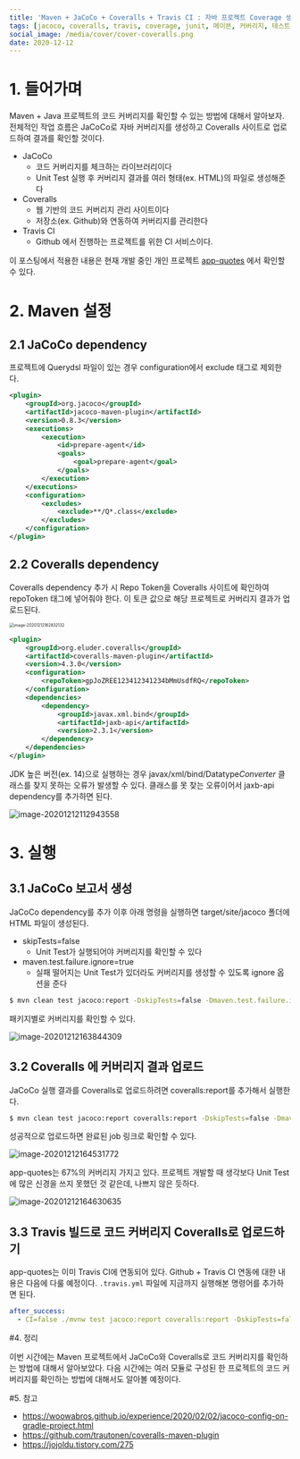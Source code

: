 ```yaml
---
title: 'Maven + JaCoCo + Coveralls + Travis CI : 자바 프로젝트 Coverage 생성하는 방법'
tags: [jacoco, coveralls, travis, coverage, junit, 메이븐, 커버리지, 테스트]
social_image: /media/cover/cover-coveralls.png
date: 2020-12-12
---
```


# 1. 들어가며

Maven + Java 프로젝트의 코드 커버리지를 확인할 수 있는 방법에 대해서 알아보자. 전체적인 작업 흐름은 JaCoCo로 자바 커버리지를 생성하고 Coveralls 사이트로 업로드하여 결과를 확인할 것이다. 

- JaCoCo
  - 코드 커버리지를 체크하는 라이브러리이다
  - Unit Test 실행 후 커버리지 결과를 여러 형태(ex. HTML)의 파일로 생성해준다
- Coveralls
  - 웹 기반의 코드 커버리지 관리 사이트이다
  - 저장소(ex. Github)와 연동하여 커버리지를 관리한다
- Travis CI 
  - Github 에서 진행하는 프로젝트를 위한 CI 서비스이다.

이 포스팅에서 적용한 내용은 현재 개발 중인 개인 프로젝트 [app-quotes](https://github.com/kenshin579/app-quotes) 에서 확인할 수 있다. 

# 2. Maven 설정

## 2.1 JaCoCo dependency

프로젝트에 Querydsl 파일이 있는 경우 configuration에서 exclude 태그로 제외한다.

```xml
<plugin>
    <groupId>org.jacoco</groupId>
    <artifactId>jacoco-maven-plugin</artifactId>
    <version>0.8.3</version>
    <executions>
        <execution>
            <id>prepare-agent</id>
            <goals>
                <goal>prepare-agent</goal>
            </goals>
        </execution>
    </executions>
    <configuration>
        <excludes>
            <exclude>**/Q*.class</exclude>
        </excludes>
    </configuration>
</plugin>
```



## 2.2 Coveralls dependency

Coveralls dependency 추가 시 Repo Token을 Coveralls 사이트에 확인하여 repoToken 태그에 넣어줘야 한다. 이 토큰 값으로 해당 프로젝트로 커버리지 결과가 업로드된다.

<img src="/media/devlops/Maven-JaCoCo-Coveralls-Travis-CI-자바-프로젝트-Coverage-생성하는-방법/image-20201212162832132.png" alt="image-20201212162832132" style="zoom:50%;" />

```xml
<plugin>
    <groupId>org.eluder.coveralls</groupId>
    <artifactId>coveralls-maven-plugin</artifactId>
    <version>4.3.0</version>
    <configuration>
        <repoToken>gpJoZREE123412341234bMmUsdfRQ</repoToken>
    </configuration>
    <dependencies>
        <dependency>
            <groupId>javax.xml.bind</groupId>
            <artifactId>jaxb-api</artifactId>
            <version>2.3.1</version>
        </dependency>
    </dependencies>
</plugin>
```

JDK 높은 버전(ex. 14)으로 실행하는 경우 javax/xml/bind/Datatype*Converter* 클래스를 찾지 못하는 오류가 발생할 수 있다. 클래스를 못 찾는 오류이어서 jaxb-api dependency를 추가하면 된다.

![image-20201212112943558](/media/devlops/Maven-JaCoCo-Coveralls-Travis-CI-자바-프로젝트-Coverage-생성하는-방법/image-20201212112943558.png)

# 3. 실행

## 3.1 JaCoCo 보고서 생성

JaCoCo dependency를 추가 이후 아래 명령을 실행하면 target/site/jacoco 폴더에 HTML 파일이 생성된다.

- skipTests=false
  - Unit Test가 실행되어야 커버리지를 확인할 수 있다
- maven.test.failure.ignore=true
  - 실패 떨어지는 Unit Test가 있더라도 커버리지를 생성할 수 있도록 ignore 옵션을 준다

```bash
$ mvn clean test jacoco:report -DskipTests=false -Dmaven.test.failure.ignore=true
```

패키지별로 커버리지를 확인할 수 있다.

![image-20201212163844309](/media/devlops/Maven-JaCoCo-Coveralls-Travis-CI-자바-프로젝트-Coverage-생성하는-방법/image-20201212163844309.png)

## 3.2 Coveralls 에 커버리지 결과 업로드

JaCoCo 실행 결과를 Coveralls로 업로드하려면 coveralls:report를 추가해서 실행한다.

```bash
$ mvn clean test jacoco:report coveralls:report -DskipTests=false -Dmaven.test.failure.ignore=true
```

성공적으로 업로드하면 완료된 job 링크로 확인할 수 있다.

![image-20201212164531772](/media/devlops/Maven-JaCoCo-Coveralls-Travis-CI-자바-프로젝트-Coverage-생성하는-방법/image-20201212164531772.png)

app-quotes는 67%의 커버리지 가지고 있다. 프로젝트 개발할 때 생각보다 Unit Test에 많은 신경을 쓰지 못했던 것 같은데, 나쁘지 않은 듯하다. 

![image-20201212164630635](/media/devlops/Maven-JaCoCo-Coveralls-Travis-CI-자바-프로젝트-Coverage-생성하는-방법/image-20201212164630635.png)

## 3.3 Travis 빌드로 코드 커버리지 Coveralls로 업로드하기

app-quotes는 이미 Travis CI에 연동되어 있다. Github + Travis CI 연동에 대한 내용은 다음에 다룰 예정이다. `.travis.yml` 파일에 지금까지 실행해본 명령어를 추가하면 된다. 

```yml
after_success:
  - CI=false ./mvnw test jacoco:report coveralls:report -DskipTests=false -Dmaven.test.failure.ignore=true
```

#4. 정리

이번 시간에는 Maven 프로젝트에서 JaCoCo와 Coveralls로 코드 커버리지를 확인하는 방법에 대해서 알아보았다. 다음 시간에는 여러 모듈로 구성된 한 프로젝트의 코드 커버리지를 확인하는 방법에 대해서도 알아볼 예정이다. 

#5. 참고

- https://woowabros.github.io/experience/2020/02/02/jacoco-config-on-gradle-project.html
- https://github.com/trautonen/coveralls-maven-plugin
- https://jojoldu.tistory.com/275
